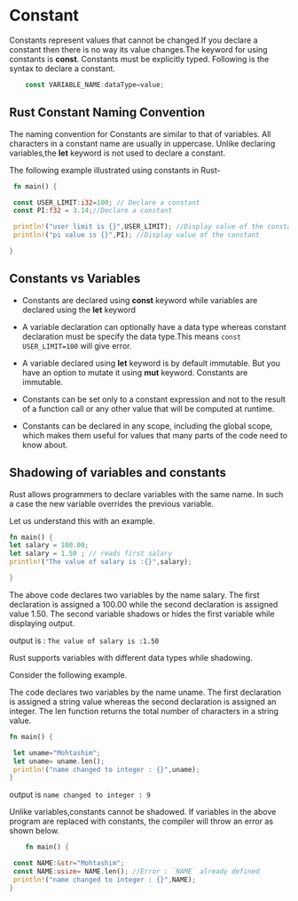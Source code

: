 # Constant

Constants represent values that cannot be changed.If you declare a constant then there is no way its value changes.The keyword for using constants is **const**. Constants must be explicitly typed.
Following is the syntax to declare a constant.

```rust
    const VARIABLE_NAME:dataType=value;
```

## Rust Constant Naming Convention

The naming convention for Constants are similar to that of variables. All characters in a constant name are usually in uppercase. Unlike declaring variables,the **let** keyword is not used to declare a constant.

The following example illustrated using constants in Rust-

```rust
 fn main() {

 const USER_LIMIT:i32=100; // Declare a constant
 const PI:f32 = 3.14;//Declare a constant

 println!("user limit is {}",USER_LIMIT); //Display value of the constant
 println!("pi value is {}",PI); //Display value of the constant

}
```

## Constants vs Variables

- Constants are declared using **const** keyword while variables are declared using the **let** keyword

- A variable declaration can optionally have a data type whereas constant declaration must be specify the data type.This means `const USER_LIMIT=100` will give error.

- A variable  declared using **let** keyword is by default immutable. But you have an option to mutate it using **mut** keyword. Constants are immutable.

- Constants can be set only to a constant expression and not to the result of a function call or any other value that will be computed at runtime.

- Constants can be declared in any scope, including the global scope, which makes them useful for values that many parts of the code need to know about.

## Shadowing of variables and constants

 Rust allows programmers to declare variables with the same name. In such a case the new variable overrides the previous variable.
 
 Let us understand this with an example.

 ```rust
fn main() {
let salary = 100.00;
let salary = 1.50 ; // reads first salary
println!("The value of salary is :{}",salary);

}
```

The above code declares two variables by the name salary. The first declaration is assigned a 100.00 while the second declaration is assigned value 1.50.
The second variable  shadows or hides the first variable while displaying output.

output is : `The value of salary is :1.50`

Rust supports variables with different data types while shadowing.

Consider the following example.

The code declares two variables by the name uname. The first declaration is assigned a string value whereas the second declaration is assigned an integer. The len function returns the total number of characters in a string value.

```rust
fn main() {

 let uname="Mohtashim";
 let uname= uname.len();
 println!("name changed to integer : {}",uname);
}
```

output is `name changed to integer : 9`

Unlike variables,constants cannot be shadowed. If variables in the above program are replaced with constants, the compiler will throw an error as shown below.

```rust
    fn main() {

 const NAME:&str="Mohtashim";
 const NAME:usize= NAME.len(); //Error : `NAME` already defined
 println!("name changed to integer : {}",NAME);
}


```
